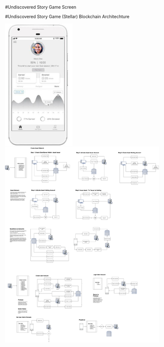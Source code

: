 
#Undiscovered Story Game Screen
<p align="center">
<!-- <img src="https://cloud.githubusercontent.com/assets/124117/22330270/bb6b2728-e408-11e6-9488-d041b317e1e4.png" height="400px"/> -->

<div
<div />


#Undiscovered Story Game (Stellar) Blockchain Architechture 
<!-- <img src="./images/img1.png" height="400px"/> -->
<img src="./images/img2.png" height="400px"/>
<br />
<img src="./images/UDGTStellarGamegenesis.png" height="auto"/>


</p>

